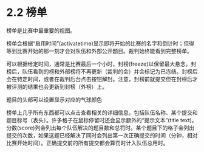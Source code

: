 # 2.2 榜单

榜单是比赛中最重要的视图。

榜单会根据“启用时间”(activatetime)显示即将开始的比赛的名字和倒计时；但得等到比赛开始的那一刻才会对队伍和外部公开题目。裁判始终能看到完整榜单。

可以根据给定时间，通常是比赛最后一个小时，封榜(freeze)以保留最大悬念。封榜后，队伍看到的榜和外部榜将不再更新（裁判的会）并会标记为已冻结。封榜后会在特定时间，或者在裁判后台点击按钮解封。注意，封榜前就提交但在封榜后才被评测的结果也会更新到封榜（外榜）上。

题目的头部可以设置显示对应的气球颜色

榜单上几乎所有东西都可以点击查看相关的详细信息，包括队伍名称、某个提交和题目标号（表头）。许多格子在鼠标停留时还会显示额外的“提示文本”(title text)。分数(score)列会列出每个队伍解决的题目数和总罚时。某个题目下的格子会列出提交的次数，如果这题已经解决了同时会列出第一次正确提交的时间（分钟，相对比赛开始时间）。正确提交前的所有提交都会算罚时计入队伍总用时。